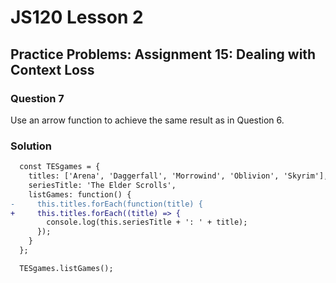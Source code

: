 # JS120 Lesson 2

## Practice Problems: Assignment 15: Dealing with Context Loss

### Question 7

Use an arrow function to achieve the same result as in Question 6.

### Solution

```diff
  const TESgames = {
    titles: ['Arena', 'Daggerfall', 'Morrowind', 'Oblivion', 'Skyrim'],
    seriesTitle: 'The Elder Scrolls',
    listGames: function() {
-     this.titles.forEach(function(title) {
+     this.titles.forEach((title) => {
        console.log(this.seriesTitle + ': ' + title);
      });
    }
  };

  TESgames.listGames();
```
